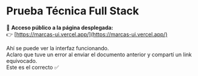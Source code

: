 # Prueba Técnica Full Stack

🔗 **Acceso público a la página desplegada:**  
👉 [https://marcas-ui.vercel.app/](https://marcas-ui.vercel.app/)

Ahí se puede ver la interfaz funcionando.  
Aclaro que tuve un error al enviar el documento anterior y compartí un link equivocado.  
Este es el correcto ✅
